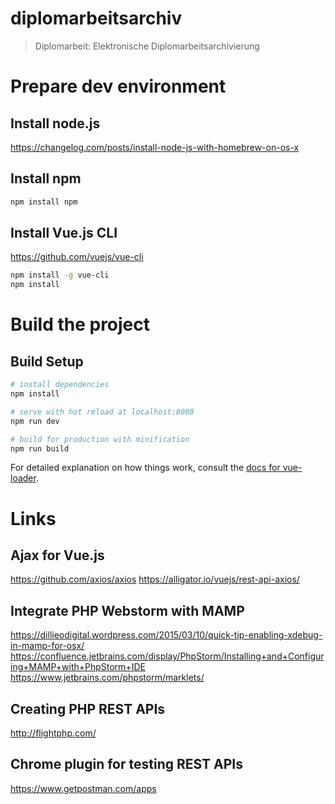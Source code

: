
# diplomarbeitsarchiv

> Diplomarbeit: Elektronische Diplomarbeitsarchivierung

# Prepare dev environment
## Install node.js 
https://changelog.com/posts/install-node-js-with-homebrew-on-os-x

## Install npm
``` bash
npm install npm
```

## Install Vue.js CLI
https://github.com/vuejs/vue-cli

``` bash
npm install -g vue-cli
npm install
```

# Build the project
## Build Setup

``` bash
# install dependencies
npm install

# serve with hot reload at localhost:8080
npm run dev

# build for production with minification
npm run build
```
For detailed explanation on how things work, consult the [docs for vue-loader](http://vuejs.github.io/vue-loader).

# Links
## Ajax for Vue.js
https://github.com/axios/axios https://alligator.io/vuejs/rest-api-axios/

## Integrate PHP Webstorm with MAMP
https://dillieodigital.wordpress.com/2015/03/10/quick-tip-enabling-xdebug-in-mamp-for-osx/ https://confluence.jetbrains.com/display/PhpStorm/Installing+and+Configuring+MAMP+with+PhpStorm+IDE https://www.jetbrains.com/phpstorm/marklets/

## Creating PHP REST APIs
http://flightphp.com/

## Chrome plugin for testing REST APIs
https://www.getpostman.com/apps
